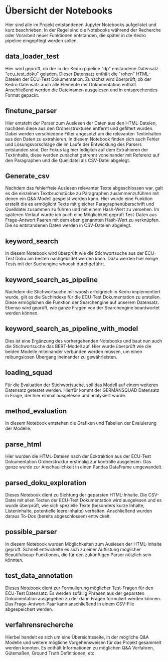 # Übersicht der Notebooks
Hier sind alle im Projekt entstandenen Jupyter Notebooks aufgelistet und kurz beschrieben. 
In der Regel sind die Notebooks während der Recherche oder Vorarbeit neuer Funktionen entstanden, die später in die Kedro pipeline eingepflegt werden sollen.

## data_loader_test
Hier wird geprüft, ob der in der Kedro pipeline "dp" enstandene Datensatz "ecu_test_doku" geladen. Dieser Datensatz enthält die "rohen" HTML-Dateien der ECU-Test Dokumentation.
Zunächst wird überprüft, ob der Kedro Datensatz auch alle Elemente der Dokumentation enthält. Anschließend werden die Dateinamen ausgelesen und in entsprechendes Format gepackt.

## finetune_parser
Hier entsteht der Parser zum Auslesen der Daten aus den HTML-Dateien, nachdem diese aus den Ordnerstrukturen entfernt und gefiltert wurden. Dabei werden verschiedene Filter angesetzt um die relevanten Textinhalten aus den Daten zu extrahieren. In diesem Notebook finden sich auch Fehler und Lösungsvorschläge die im Laufe der Entwicklung des Parsers entstanden sind. Der Fokus lag hier lediglich auf dem Extrahieren der Textinhalte, diese werden zunächst getrennt voneinander mit Referenz auf den Paragraphen und die Quelldatei als CSV-Datei abgelegt. 

## Generate_csv
Nachdem das fehlerfreie Auslesen relevanter Texte abgeschlossen war, galt es die einzelnen Textbruchstücke zu Paragraphen zusammenzuführen mit denen ein Q&A Modell gespeist werden kann. Hier wurde eine Funktion erstellt die es ermöglicht Texte mit gleicher Paragraphenüberschrift und Quelldatei zusammen zu führen und mit einem Hash-Wert zu versehen. Im späteren Verlauf wurde ich auch eine Möglichkeit geprüft Test-Daten aus Frage-Antwort Paaren mit dem eben genannten Hash-Wert zu verknüpfen. Die so entstandenen Daten werden in CSV-Dateien abgelegt. 

## keyword_search
In diesem Notebook wird überprüft wie die Stichwortsuche aus der ECU-Test Doku am besten nachgebildet werden kann. Dazu werden hier einige Tests mit der Suchengine whoosh durchgeführt.

## keyword_search_as_pipeline
Nachdem die Stichwortsuche mit woosh erfolgreich in Kedro implementiert wurde, gilt es die Suchindexe für die ECU-Test Dokumentation zu erstellen. Diese ermöglichen die Funktion der Searchengine auf unserem Datensatz. Ebenso wird geprüft, wie ganze Fragen von der Searchengine beantwortet werden können.

## keyword_search_as_pipeline_with_model
Dies ist eine Ergänzung des vorhergehenden Notebooks und baut nun auch die Stichwortsuche das BERT-Modell auf. Hier wurde überprüft wie die beiden Modelle miteinander verbunden werden müssen, um einen reibungslosen Übergang ineinander zu gewährleisten.

## loading_squad
Für die Evaluation der Stichwortsuche, soll das Modell auf einem weiteren Datensatz getestet werden. Hierfür kommt der GERMANSQUAD Datensatz in Frage, der hier einmal ausgelesen und analysiert wurde.

## method_evaluation
In diesem Notebook entstehen die Grafiken und Tabellen der Evaluierung der Modelle. 

## parse_html
Hier wurden die HTML-Dateien nach der Exktraktion aus der ECU-Test Dokumentation Ordnerstruktur erstmalig zur kontrolle ausgelesen. Das ganze wurde zur Anschaulichkeit in einen Pandas DataFrame umgewandelt.

## parsed_doku_exploration
Dieses Notebook dient zu Sichtung der geparsten HTML-Inhalte. Die CSV-Datei mit allen Texten der ECU-Test Dokumentation wird ausgelesen und es wurde überprüft, wie sich spezielle Texte (besonders kurze Inhalte, Listeninhalte, potentielle leere Inhalte) verhalten. Anschließend wurden daraus To-Dos (bereits abgeschlossen) entwickelt.

## possible_parser
In diesem Notebook wurden Möglichkeiten zum Auslesen der HTML-Inhalte geprüft. Schnell entwickelte es sich zu einer Auflistung möglicher Beautifulsoup-Funktionen, die für den zukünftigen Parser nützlich sein könnten.

## test_data_annotation
Dieses Notebook dient zur Formulierung möglicher Test-Fragen für den ECU-Test Datensatz. Es werden zufällig Phrasen aus der geparsten Dokumentation ausgegeben zu der dann Fragen formuliert werden können. Das Frage-Antwort-Paar kann anschließend in einem CSV-File abgespeichert werden. 

## verfahrensrecherche
Hierbei handelt es sich um eine Übersichtsseite, in der mögliche Q&A Modelle und weitere mögliche Vorgehensweisen für das Projekt gesammelt werden konnten. Es enthält Informationen zu möglichen Q&A Verfahren, Gütemaßen, Ground Truth Definitionen, etc.
